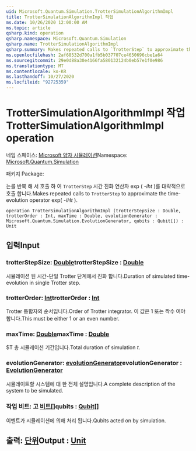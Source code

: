 ```yaml
---
uid: Microsoft.Quantum.Simulation.TrotterSimulationAlgorithmImpl
title: TrotterSimulationAlgorithmImpl 작업
ms.date: 10/26/2020 12:00:00 AM
ms.topic: article
qsharp.kind: operation
qsharp.namespace: Microsoft.Quantum.Simulation
qsharp.name: TrotterSimulationAlgorithmImpl
qsharp.summary: Makes repeated calls to `TrotterStep` to approximate the time-evolution operator exp(_-iHt_).
ms.openlocfilehash: 2af68532d700a1fb5b037707ce4650696cbe1a64
ms.sourcegitcommit: 29e0d88a30e4166fa580132124b0eb57e1f0e986
ms.translationtype: MT
ms.contentlocale: ko-KR
ms.lasthandoff: 10/27/2020
ms.locfileid: "92725359"
---
```

# <a name="trottersimulationalgorithmimpl-operation"></a><span data-ttu-id="5e6ab-102">TrotterSimulationAlgorithmImpl 작업</span><span class="sxs-lookup"><span data-stu-id="5e6ab-102">TrotterSimulationAlgorithmImpl operation</span></span>

<span data-ttu-id="5e6ab-103">네임 스페이스: [Microsoft 양자 시뮬레이션](xref:Microsoft.Quantum.Simulation)</span><span class="sxs-lookup"><span data-stu-id="5e6ab-103">Namespace: [Microsoft.Quantum.Simulation](xref:Microsoft.Quantum.Simulation)</span></span>

<span data-ttu-id="5e6ab-104">패키지 [](https://nuget.org/packages/)</span><span class="sxs-lookup"><span data-stu-id="5e6ab-104">Package: [](https://nuget.org/packages/)</span></span>


<span data-ttu-id="5e6ab-105">는를 반복 해 서 호출 하 여 `TrotterStep` 시간 진화 연산자 exp ( _-iht_ )를 대략적으로 호출 합니다.</span><span class="sxs-lookup"><span data-stu-id="5e6ab-105">Makes repeated calls to `TrotterStep` to approximate the time-evolution operator exp( _-iHt_ ).</span></span>

```qsharp
operation TrotterSimulationAlgorithmImpl (trotterStepSize : Double, trotterOrder : Int, maxTime : Double, evolutionGenerator : Microsoft.Quantum.Simulation.EvolutionGenerator, qubits : Qubit[]) : Unit
```


## <a name="input"></a><span data-ttu-id="5e6ab-106">입력</span><span class="sxs-lookup"><span data-stu-id="5e6ab-106">Input</span></span>

### <a name="trotterstepsize--double"></a><span data-ttu-id="5e6ab-107">trotterStepSize: [Double](xref:microsoft.quantum.lang-ref.double)</span><span class="sxs-lookup"><span data-stu-id="5e6ab-107">trotterStepSize : [Double](xref:microsoft.quantum.lang-ref.double)</span></span>

<span data-ttu-id="5e6ab-108">시뮬레이션 된 시간-단일 Trotter 단계에서 진화 합니다.</span><span class="sxs-lookup"><span data-stu-id="5e6ab-108">Duration of simulated time-evolution in single Trotter step.</span></span>


### <a name="trotterorder--int"></a><span data-ttu-id="5e6ab-109">trotterOrder: [Int](xref:microsoft.quantum.lang-ref.int)</span><span class="sxs-lookup"><span data-stu-id="5e6ab-109">trotterOrder : [Int](xref:microsoft.quantum.lang-ref.int)</span></span>

<span data-ttu-id="5e6ab-110">Trotter 통합자의 순서입니다.</span><span class="sxs-lookup"><span data-stu-id="5e6ab-110">Order of Trotter integrator.</span></span> <span data-ttu-id="5e6ab-111">이 값은 1 또는 짝수 여야 합니다.</span><span class="sxs-lookup"><span data-stu-id="5e6ab-111">This must be either 1 or an even number.</span></span>


### <a name="maxtime--double"></a><span data-ttu-id="5e6ab-112">maxTime: [Double](xref:microsoft.quantum.lang-ref.double)</span><span class="sxs-lookup"><span data-stu-id="5e6ab-112">maxTime : [Double](xref:microsoft.quantum.lang-ref.double)</span></span>

<span data-ttu-id="5e6ab-113">$T 총 시뮬레이션 기간입니다.</span><span class="sxs-lookup"><span data-stu-id="5e6ab-113">Total duration of simulation $t$.</span></span>


### <a name="evolutiongenerator--evolutiongenerator"></a><span data-ttu-id="5e6ab-114">evolutionGenerator: [evolutionGenerator](xref:Microsoft.Quantum.Simulation.EvolutionGenerator)</span><span class="sxs-lookup"><span data-stu-id="5e6ab-114">evolutionGenerator : [EvolutionGenerator](xref:Microsoft.Quantum.Simulation.EvolutionGenerator)</span></span>

<span data-ttu-id="5e6ab-115">시뮬레이트할 시스템에 대 한 전체 설명입니다.</span><span class="sxs-lookup"><span data-stu-id="5e6ab-115">A complete description of the system to be simulated.</span></span>


### <a name="qubits--qubit"></a><span data-ttu-id="5e6ab-116">작업 비트: 고 [비트](xref:microsoft.quantum.lang-ref.qubit)[]</span><span class="sxs-lookup"><span data-stu-id="5e6ab-116">qubits : [Qubit](xref:microsoft.quantum.lang-ref.qubit)[]</span></span>

<span data-ttu-id="5e6ab-117">이벤트가 시뮬레이션에 의해 처리 됩니다.</span><span class="sxs-lookup"><span data-stu-id="5e6ab-117">Qubits acted on by simulation.</span></span>



## <a name="output--unit"></a><span data-ttu-id="5e6ab-118">출력: [단위](xref:microsoft.quantum.lang-ref.unit)</span><span class="sxs-lookup"><span data-stu-id="5e6ab-118">Output : [Unit](xref:microsoft.quantum.lang-ref.unit)</span></span>

